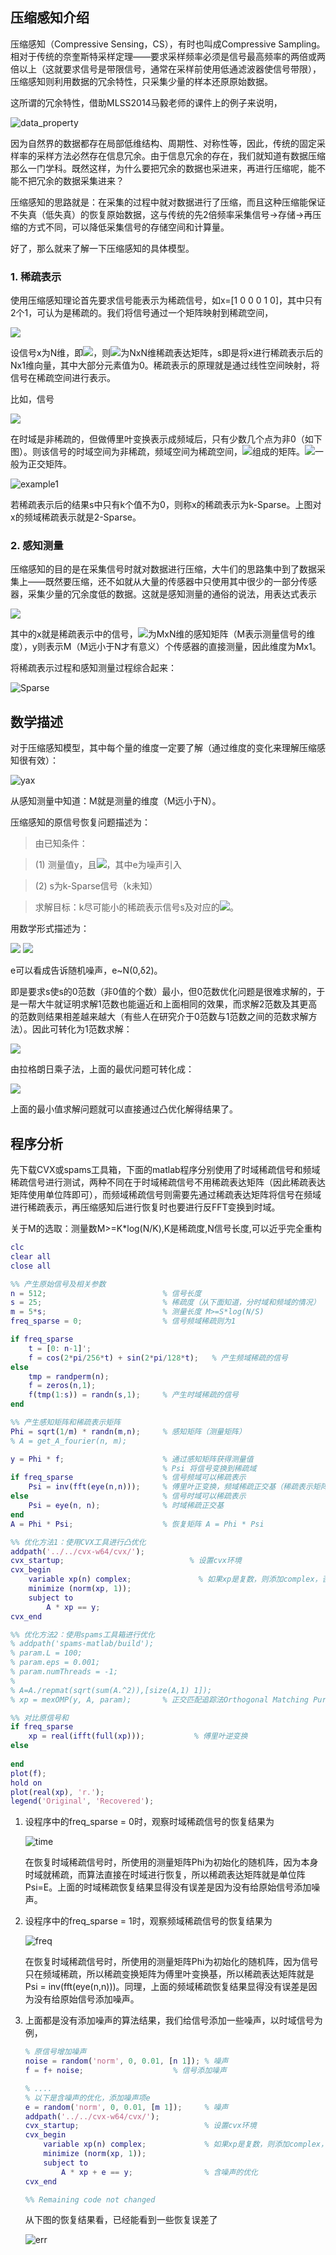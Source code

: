 <!---title:白话压缩感知-->
<!---keywords:DSP-->
<!---date:old-->

<script type="text/javascript" src="http://cdn.mathjax.org/mathjax/latest/MathJax.js?config=default"></script>

## 压缩感知介绍

压缩感知（Compressive Sensing，CS），有时也叫成Compressive Sampling。相对于传统的奈奎斯特采样定理——要求采样频率必须是信号最高频率的两倍或两倍以上（这就要求信号是带限信号，通常在采样前使用低通滤波器使信号带限），压缩感知则利用数据的冗余特性，只采集少量的样本还原原始数据。

这所谓的冗余特性，借助MLSS2014马毅老师的课件上的例子来说明，

![data_property]

因为自然界的数据都存在局部低维结构、周期性、对称性等，因此，传统的固定采样率的采样方法必然存在信息冗余。由于信息冗余的存在，我们就知道有数据压缩那么一门学科。既然这样，为什么要把冗余的数据也采进来，再进行压缩呢，能不能不把冗余的数据采集进来？

压缩感知的思路就是：在采集的过程中就对数据进行了压缩，而且这种压缩能保证不失真（低失真）的恢复原始数据，这与传统的先2倍频率采集信号→存储→再压缩的方式不同，可以降低采集信号的存储空间和计算量。

好了，那么就来了解一下压缩感知的具体模型。

### 1. 稀疏表示

使用压缩感知理论首先要求信号能表示为稀疏信号，如x=[1 0 0 0 1 0]，其中只有2个1，可认为是稀疏的。我们将信号通过一个矩阵映射到稀疏空间，

<img src="http://www.forkosh.com/mathtex.cgi? \Large x=\Psi{s}">

设信号x为N维，即<img src="http://www.forkosh.com/mathtex.cgi? \small x=[x_1,x_2,...,x_N]^T">，则<img src="http://www.forkosh.com/mathtex.cgi? \small \Psi">为NxN维稀疏表达矩阵，s即是将x进行稀疏表示后的Nx1维向量，其中大部分元素值为0。稀疏表示的原理就是通过线性空间映射，将信号在稀疏空间进行表示。

比如，信号

<img src="http://www.forkosh.com/mathtex.cgi? \small x=\cos(\frac{2\pi}{256}t)+\sin(\frac{2\pi}{128}t)">

在时域是非稀疏的，但做傅里叶变换表示成频域后，只有少数几个点为非0（如下图）。则该信号的时域空间为非稀疏，频域空间为稀疏空间，<img src="http://www.forkosh.com/mathtex.cgi? \small \Psi=e^{jwt}">组成的矩阵。<img src="http://www.forkosh.com/mathtex.cgi? \small \Psi">一般为正交矩阵。

![example1]

若稀疏表示后的结果s中只有k个值不为0，则称x的稀疏表示为k-Sparse。上图对x的频域稀疏表示就是2-Sparse。

### 2. 感知测量

压缩感知的目的是在采集信号时就对数据进行压缩，大牛们的思路集中到了数据采集上——既然要压缩，还不如就从大量的传感器中只使用其中很少的一部分传感器，采集少量的冗余度低的数据。这就是感知测量的通俗的说法，用表达式表示

<img src="http://www.forkosh.com/mathtex.cgi? \Large y=\Phi{x}">

其中的x就是稀疏表示中的信号，<img src="http://www.forkosh.com/mathtex.cgi? \Phi">为MxN维的感知矩阵（M表示测量信号的维度），y则表示M（M远小于N才有意义）个传感器的直接测量，因此维度为Mx1。

将稀疏表示过程和感知测量过程综合起来：

![Sparse]

## 数学描述

对于压缩感知模型，其中每个量的维度一定要了解（通过维度的变化来理解压缩感知很有效）：

![yax]

从感知测量中知道：M就是测量的维度（M远小于N）。

压缩感知的原信号恢复问题描述为：

> 由已知条件：

> (1) 测量值y，且<img src="http://www.forkosh.com/mathtex.cgi? \Small y=\Phi\Psi{s}+e=\Theta{s}+e">，其中e为噪声引入

> (2) s为k-Sparse信号（k未知）

> 求解目标：k尽可能小的稀疏表示信号s及对应的<img src="http://www.forkosh.com/mathtex.cgi? \Small \Psi">。

用数学形式描述为：

<img src="http://www.forkosh.com/mathtex.cgi? \Large \min||s||_0\ \ \ \ s.t. y=\Theta{s}+e">

<img src="http://www.forkosh.com/mathtex.cgi? \Large s:=argmin_{\{s:y=\Theta{s}+e\}}||s||_0">

e可以看成告诉随机噪声，e~N(0,δ2)。

即是要求s使s的0范数（非0值的个数）最小，但0范数优化问题是很难求解的，于是一帮大牛就证明求解1范数也能逼近和上面相同的效果，而求解2范数及其更高的范数则结果相差越来越大（有些人在研究介于0范数与1范数之间的范数求解方法）。因此可转化为1范数求解：

<img src="http://www.forkosh.com/mathtex.cgi? \Large \min||s||_1\ \ \ \ s.t. y=\Theta{s}+e">

由拉格朗日乘子法，上面的最优问题可转化成：

<img src="http://www.forkosh.com/mathtex.cgi? \Large \min_s\{||s||_1+\lamda||y-\Theta{s}||^2\}">

上面的最小值求解问题就可以直接通过凸优化解得结果了。

## 程序分析

先下载CVX或spams工具箱，下面的matlab程序分别使用了时域稀疏信号和频域稀疏信号进行测试，两种不同在于时域稀疏信号不用稀疏表达矩阵（因此稀疏表达矩阵使用单位阵即可），而频域稀疏信号则需要先通过稀疏表达矩阵将信号在频域进行稀疏表示，再压缩感知后进行恢复时也要进行反FFT变换到时域。

关于M的选取：测量数M>=K*log(N/K),K是稀疏度,N信号长度,可以近乎完全重构

```matlab
clc
clear all
close all

%% 产生原始信号及相关参数
n = 512;                          % 信号长度
s = 25;                           % 稀疏度（从下面知道，分时域和频域的情况）
m = 5*s;                          % 测量长度 M>=S*log(N/S)
freq_sparse = 0;                  % 信号频域稀疏则为1

if freq_sparse
    t = [0: n-1]';
    f = cos(2*pi/256*t) + sin(2*pi/128*t);   % 产生频域稀疏的信号
else
    tmp = randperm(n);    
    f = zeros(n,1);
    f(tmp(1:s)) = randn(s,1);     % 产生时域稀疏的信号
end

%% 产生感知矩阵和稀疏表示矩阵
Phi = sqrt(1/m) * randn(m,n);     % 感知矩阵（测量矩阵）
% A = get_A_fourier(n, m);

y = Phi * f;                      % 通过感知矩阵获得测量值
                                  % Psi 将信号变换到稀疏域
if freq_sparse                    % 信号频域可以稀疏表示
    Psi = inv(fft(eye(n,n)));     % 傅里叶正变换，频域稀疏正交基（稀疏表示矩阵）
else                              % 信号时域可以稀疏表示
    Psi = eye(n, n);              % 时域稀疏正交基
end
A = Phi * Psi;                    % 恢复矩阵 A = Phi * Psi

%% 优化方法1：使用CVX工具进行凸优化
addpath('../../cvx-w64/cvx/');
cvx_startup;                            % 设置cvx环境
cvx_begin
	variable xp(n) complex;               % 如果xp是复数，则添加complex，否则不加
    minimize (norm(xp, 1));
    subject to
        A * xp == y;      
cvx_end

%% 优化方法2：使用spams工具箱进行优化
% addpath('spams-matlab/build');
% param.L = 100;
% param.eps = 0.001;
% param.numThreads = -1;
% 
% A=A./repmat(sqrt(sum(A.^2)),[size(A,1) 1]);
% xp = mexOMP(y, A, param);       % 正交匹配追踪法Orthogonal Matching Pursuit

%% 对比原信号和
if freq_sparse
    xp = real(ifft(full(xp)));           % 傅里叶逆变换
else
    
end
plot(f);
hold on
plot(real(xp), 'r.');
legend('Original', 'Recovered');
```

1.	设程序中的freq_sparse = 0时，观察时域稀疏信号的恢复结果为

	![time]

	在恢复时域稀疏信号时，所使用的测量矩阵Phi为初始化的随机阵，因为本身时域就稀疏，而算法直接在时域进行恢复，所以稀疏表达矩阵就是单位阵Psi=E。上面的时域稀疏恢复结果显得没有误差是因为没有给原始信号添加噪声。

2.	设程序中的freq_sparse = 1时，观察频域稀疏信号的恢复结果为

	![freq]

	在恢复时域稀疏信号时，所使用的测量矩阵Phi为初始化的随机阵，因为信号只在频域稀疏，所以稀疏变换矩阵为傅里叶变换基，所以稀疏表达矩阵就是Psi = inv(fft(eye(n,n)))。同理，上面的频域稀疏恢复结果显得没有误差是因为没有给原始信号添加噪声。

3.	上面都是没有添加噪声的算法结果，我们给信号添加一些噪声，以时域信号为例，

	```matlab
	% 原信号增加噪声
	noise = random('norm', 0, 0.01, [n 1]); % 噪声
	f = f+ noise;                    % 信号添加噪声
	
	% ....
	% 以下是含噪声的优化，添加噪声项e
	e = random('norm', 0, 0.01, [m 1]);     % 噪声
	addpath('../../cvx-w64/cvx/');
	cvx_startup;                            % 设置cvx环境
	cvx_begin
		variable xp(n) complex;             % 如果xp是复数，则添加complex，否则不加
	    minimize (norm(xp, 1));
	    subject to
	        A * xp + e == y;                % 含噪声的优化 
	cvx_end

	%% Remaining code not changed
	```

	从下图的恢复结果看，已经能看到一些恢复误差了

	![err]
 

[data_property]:../images/白话压缩感知/data_property.png
[example1]:../images/白话压缩感知/example1.png
[Sparse]:../images/白话压缩感知/Sparse.png
[yax]:../images/白话压缩感知/yax.png
[time]:../images/白话压缩感知/time.png
[freq]:../images/白话压缩感知/freq.png
[err]:../images/白话压缩感知/err.png

